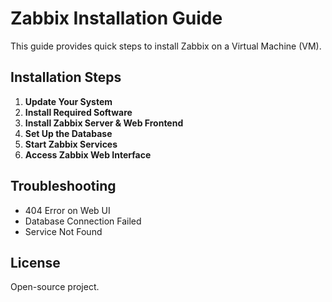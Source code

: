 # Zabbix Installation Guide  

This guide provides quick steps to install Zabbix on a Virtual Machine (VM).  

## **Installation Steps**  

1. **Update Your System**  
2. **Install Required Software**  
3. **Install Zabbix Server & Web Frontend**  
4. **Set Up the Database**  
5. **Start Zabbix Services**  
6. **Access Zabbix Web Interface**  

## **Troubleshooting**  
- 404 Error on Web UI  
- Database Connection Failed  
- Service Not Found  

## **License**  
Open-source project.  

